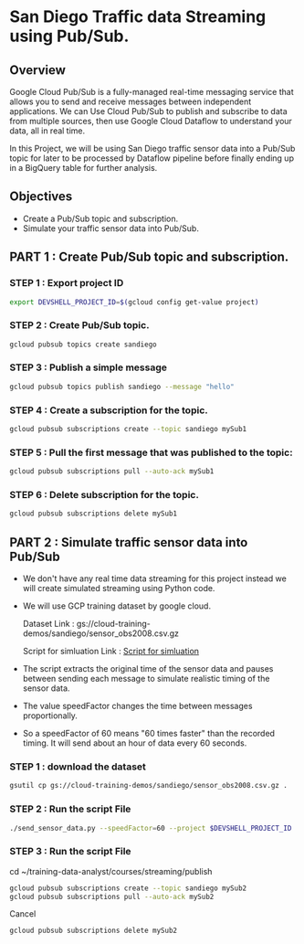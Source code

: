 # San Diego Traffic data Streaming using Pub/Sub.


## Overview 

Google Cloud Pub/Sub is a fully-managed real-time messaging service that allows you to send and receive messages between independent applications. We can Use Cloud Pub/Sub to publish and subscribe to data from multiple sources, then use Google Cloud Dataflow to understand your data, all in real time.

In this Project, we will be using San Diego traffic sensor data into a Pub/Sub topic for later to be processed by Dataflow pipeline before finally ending up in a BigQuery table for further analysis.


## Objectives

*   Create a Pub/Sub topic and subscription.
*   Simulate your traffic sensor data into Pub/Sub.

## PART 1 : Create Pub/Sub topic and subscription.

### STEP 1 : Export project ID

```bash
export DEVSHELL_PROJECT_ID=$(gcloud config get-value project)
```
### STEP 2 : Create Pub/Sub topic.

```bash
gcloud pubsub topics create sandiego
```
### STEP 3 : Publish a simple message

```bash
gcloud pubsub topics publish sandiego --message "hello"
```

### STEP 4 : Create a subscription for the topic.

```bash
gcloud pubsub subscriptions create --topic sandiego mySub1
```

### STEP 5 : Pull the first message that was published to the topic:

```bash
gcloud pubsub subscriptions pull --auto-ack mySub1
```
### STEP 6 : Delete subscription for the topic.

```bash
gcloud pubsub subscriptions delete mySub1
```

## PART 2 : Simulate traffic sensor data into Pub/Sub 

*   We don't have any real time data streaming for this project instead we will create simulated streaming using Python code.
*   We will use GCP training dataset by google cloud. 

    Dataset Link : gs://cloud-training-demos/sandiego/sensor_obs2008.csv.gz

    Script for simluation Link : 
 [Script for simluation ](https://github.com/GoogleCloudPlatform/training-data-analyst/blob/master/courses/streaming/publish/send_sensor_data.py)

*   The script extracts the original time of the sensor data and pauses between sending each message to simulate realistic timing of the sensor data. 
*   The value speedFactor changes the time between messages proportionally. 
*   So a speedFactor of 60 means "60 times faster" than the recorded timing. It will send about an hour of data every 60 seconds.


### STEP 1 : download the dataset 

```bash
gsutil cp gs://cloud-training-demos/sandiego/sensor_obs2008.csv.gz .
```


### STEP 2 : Run the script File 

```bash
./send_sensor_data.py --speedFactor=60 --project $DEVSHELL_PROJECT_ID
```

### STEP 3 : Run the script File 



cd ~/training-data-analyst/courses/streaming/publish

```bash
gcloud pubsub subscriptions create --topic sandiego mySub2
gcloud pubsub subscriptions pull --auto-ack mySub2
```

Cancel 
```bash
gcloud pubsub subscriptions delete mySub2
```